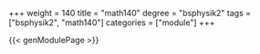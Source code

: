 +++
weight = 140
title = "math140"
degree = "bsphysik2"
tags = ["bsphysik2", "math140"]
categories = ["module"]
+++

{{< genModulePage >}}

